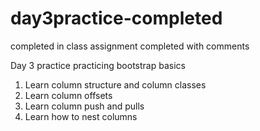 # day3practice-completed
completed in class assignment completed with comments

Day 3 practice practicing bootstrap basics
1. Learn column structure and column classes
2. Learn column offsets
3. Learn column push and pulls
4. Learn how to nest columns
